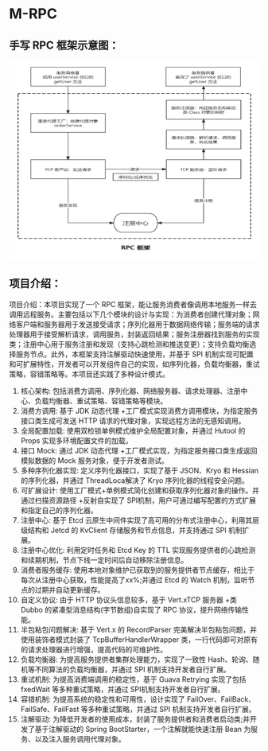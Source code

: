 # M-RPC
## 手写 RPC 框架示意图：
<img src="./assets/rpc.png" width="800" height="400" />

## 项目介绍：
项目介绍：本项目实现了一个 RPC 框架，能让服务消费者像调用本地服务一样去调用远程服务。主要包括以下几个模块的设计与实现：为消费者创建代理对象；网络客户端和服务器用于发送接受请求；序列化器用于数据网络传输；服务端的请求处理器用于接受解析请求，调用服务，封装返回结果；服务注册器找到服务的实现类；注册中心用于服务注册和发现（支持心跳检测和推送变更）；支持负载均衡选择服务节点。此外，本框架支持注解驱动快速使用，并基于 SPI 机制实现可配置和可扩展特性，开发者可以开发组件自己的实现，如序列化器，负载均衡器，重试策略，容错策略等。本项目还实践了多种设计模式。

1. 核心架构: 包括消费方调用、序列化器、网络服务器、请求处理器、注册中心、负载均衡器、重试策略、容错策略等模块。
2. 消费方调用: 基于 JDK 动态代理 +工厂模式实现消费方调用模块，为指定服务接口类生成可发送 HTTP 请求的代理对象，实现远程方法的无感知调用。
3. 全局配置加载: 使用双检锁单例模式维护全局配置对象，并通过 Hutool 的 Props 实现多环境配置文件的加载。
4. 接口 Mock: 通过 JDK 动态代理 +工厂模式实现，为指定服务接口类生成返回模拟数据的 Mock 服务对象，便于开发者测试。
5. 多种序列化器实现: 定义序列化器接口，实现了基于 JSON、Kryo 和 Hessian 的序列化器，并通过 ThreadLoca解决了 Kryo 序列化器的线程安全问题。
6. 可扩展设计: 使用工厂模式+单例模式简化创建和获取序列化器对象的操作。并通过扫描资源路径 +反射自实现了 SPI机制，用户可通过编写配置的方式扩展和指定自己的序列化器。
7. 注册中心: 基于 Etcd 云原生中间件实现了高可用的分布式注册中心，利用其层级结构和 Jetcd 的 KvClient 存储服务和节点信息，并支持通过 SPI 机制扩展。
8. 注册中心优化: 利用定时任务和 Etcd Key 的 TTL 实现服务提供者的心跳检测和续期机制，节点下线一定时间后自动移除注册信息。
9. 消费者服务缓存: 使用本地对象维护已获取到的服务提供者节点缓存，相比于每次从注册中心获取，性能提高了xx%;并通过 Etcd 的 Watch 机制，监听节点的过期并自动更新缓存。
10. 自定义协议: 由于 HTTP 协议头信息较多，基于 Vert.xTCP 服务器 +类 Dubbo 的紧凑型消息结构(字节数组)自实现了 RPC 协议，提升网络传输性能。
11. 半包粘包问题解决: 基于 Vert.x 的 RecordParser 完美解决半包粘包问题，并使用装饰者模式封装了 TcpBufferHandlerWrapper 类，一行代码即可对原有的请求处理器进行增强，提高代码的可维护性。
12. 负载均衡器: 为提高服务提供者集群处理能力，实现了一致性 Hash、轮询、随机等不同算法的负载均衡器，并通过 SPI 机制支持开发者自行扩展。
13. 重试机制: 为提高消费端调用的稳定性，基于 Guava Retrying 实现了包括 fxedWait 等多种重试策略，并通过
SPI机制支持开发者自行扩展。
14. 容错机制: 为提高系统的稳定性和可用性，设计实现了 FailOver、FailBack、FailSafe、FailFast 等多种重试策略，并通过 SPI 机制支持开发者自行扩展。
15. 注解驱动: 为降低开发者的使用成本，封装了服务提供者和消费者启动类;并开发了基于注解驱动的 Spring BootStarter，一个注解就能快速注册 Bean 为服务、以及注入服务调用代理对象。
